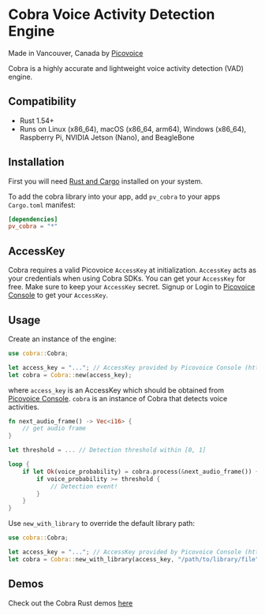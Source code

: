 # Cobra Voice Activity Detection Engine

Made in Vancouver, Canada by [Picovoice](https://picovoice.ai)

Cobra is a highly accurate and lightweight voice activity detection (VAD) engine.

## Compatibility

- Rust 1.54+
- Runs on Linux (x86_64), macOS (x86_64, arm64), Windows (x86_64), Raspberry Pi, NVIDIA Jetson (Nano), and BeagleBone

## Installation
First you will need [Rust and Cargo](https://rustup.rs/) installed on your system.

To add the cobra library into your app, add `pv_cobra` to your apps `Cargo.toml` manifest:
```toml
[dependencies]
pv_cobra = "*"
```

## AccessKey

Cobra requires a valid Picovoice `AccessKey` at initialization. `AccessKey` acts as your credentials when using Cobra SDKs.
You can get your `AccessKey` for free. Make sure to keep your `AccessKey` secret.
Signup or Login to [Picovoice Console](https://console.picovoice.ai/) to get your `AccessKey`.

## Usage

Create an instance of the engine:

```rust
use cobra::Cobra;

let access_key = "..."; // AccessKey provided by Picovoice Console (https://console.picovoice.ai/)
let cobra = Cobra::new(access_key);
```
where `access_key` is an AccessKey which should be obtained from [Picovoice Console](https://console.picovoice.ai/). `cobra` is an instance of Cobra that detects voice activities.

```rust
fn next_audio_frame() -> Vec<i16> {
    // get audio frame
}

let threshold = ... // Detection threshold within [0, 1]

loop {
    if let Ok(voice_probability) = cobra.process(&next_audio_frame()) {
        if voice_probability >= threshold {
            // Detection event!
        }
    }
}
```

Use `new_with_library` to override the default library path:

```rust
use cobra::Cobra;

let access_key = "..."; // AccessKey provided by Picovoice Console (https://console.picovoice.ai/)
let cobra = Cobra::new_with_library(access_key, "/path/to/library/file");
```

## Demos

Check out the Cobra Rust demos [here](../../demo/rust)
